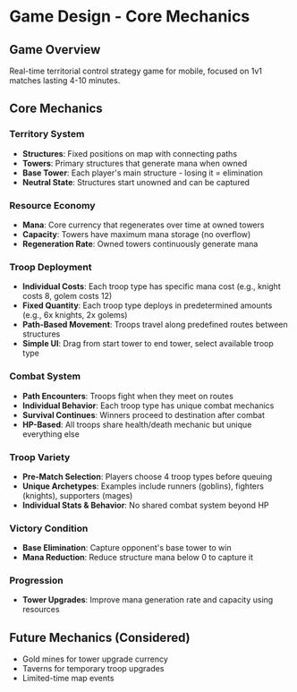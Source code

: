 # Game Design - Core Mechanics

## Game Overview
Real-time territorial control strategy game for mobile, focused on 1v1 matches lasting 4-10 minutes.

## Core Mechanics

### Territory System
- **Structures**: Fixed positions on map with connecting paths
- **Towers**: Primary structures that generate mana when owned
- **Base Tower**: Each player's main structure - losing it = elimination
- **Neutral State**: Structures start unowned and can be captured

### Resource Economy
- **Mana**: Core currency that regenerates over time at owned towers
- **Capacity**: Towers have maximum mana storage (no overflow)
- **Regeneration Rate**: Owned towers continuously generate mana

### Troop Deployment
- **Individual Costs**: Each troop type has specific mana cost (e.g., knight costs 8, golem costs 12)
- **Fixed Quantity**: Each troop type deploys in predetermined amounts (e.g., 6x knights, 2x golems)
- **Path-Based Movement**: Troops travel along predefined routes between structures
- **Simple UI**: Drag from start tower to end tower, select available troop type

### Combat System
- **Path Encounters**: Troops fight when they meet on routes
- **Individual Behavior**: Each troop type has unique combat mechanics
- **Survival Continues**: Winners proceed to destination after combat
- **HP-Based**: All troops share health/death mechanic but unique everything else

### Troop Variety
- **Pre-Match Selection**: Players choose 4 troop types before queuing
- **Unique Archetypes**: Examples include runners (goblins), fighters (knights), supporters (mages)
- **Individual Stats & Behavior**: No shared combat system beyond HP

### Victory Condition
- **Base Elimination**: Capture opponent's base tower to win
- **Mana Reduction**: Reduce structure mana below 0 to capture it

### Progression
- **Tower Upgrades**: Improve mana generation rate and capacity using resources

## Future Mechanics (Considered)
- Gold mines for tower upgrade currency
- Taverns for temporary troop upgrades
- Limited-time map events